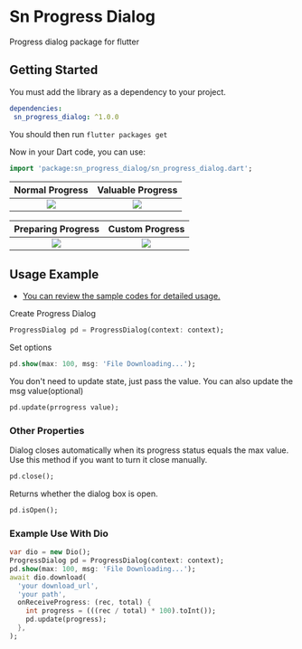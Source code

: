 # Sn Progress Dialog

Progress dialog package for flutter

## Getting Started

You must add the library as a dependency to your project.
```yaml
dependencies:
 sn_progress_dialog: ^1.0.0
```

You should then run `flutter packages get`

Now in your Dart code, you can use:

```dart
import 'package:sn_progress_dialog/sn_progress_dialog.dart';
```

 Normal Progress          |  Valuable Progress
:-------------------------:|:-------------------------:
![](https://github.com/emreesen27/Flutter-Progress-Dialog/blob/assets/normal.gif?raw=true) | ![](https://github.com/emreesen27/Flutter-Progress-Dialog/blob/assets/valuable.gif?raw=true)

 Preparing Progress          |  Custom Progress
:-------------------------:|:-------------------------:
![](https://github.com/emreesen27/Flutter-Progress-Dialog/blob/assets/preparing.gif?raw=true) | ![](https://github.com/emreesen27/Flutter-Progress-Dialog/blob/assets/custom.gif?raw=true)

## Usage Example

* [You can review the sample codes for detailed usage.](https://github.com/emreesen27/Flutter-Progress-Dialog/tree/master/example)

Create Progress Dialog

```dart
ProgressDialog pd = ProgressDialog(context: context);
```
Set options

```dart
pd.show(max: 100, msg: 'File Downloading...');
```

You don't need to update state, just pass the value.
You can also update the msg value(optional)
 
```dart
pd.update(prrogress value);
```

### Other Properties

Dialog closes automatically when its progress status equals the max value.
Use this method if you want to turn it close manually.

```dart
pd.close();
```
Returns whether the dialog box is open.

```dart
pd.isOpen();
```

### Example Use With Dio

```dart 
var dio = new Dio();
ProgressDialog pd = ProgressDialog(context: context);
pd.show(max: 100, msg: 'File Downloading...');
await dio.download(
  'your download_url',
  'your path',
  onReceiveProgress: (rec, total) {
    int progress = (((rec / total) * 100).toInt());
    pd.update(progress);
  },
);
```
